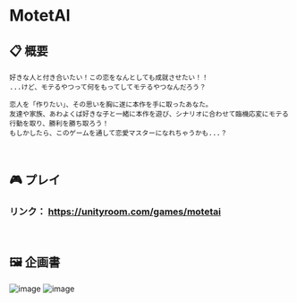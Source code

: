 # MotetAI

## 📋 概要

```
好きな人と付き合いたい！この恋をなんとしても成就させたい！！
...けど、モテるやつって何をもってしてモテるやつなんだろう？

恋人を「作りたい」、その思いを胸に遂に本作を手に取ったあなた。
友達や家族、あわよくば好きな子と一緒に本作を遊び、シナリオに合わせて臨機応変にモテる行動を取り、勝利を勝ち取ろう！
もしかしたら、このゲームを通して恋愛マスターになれちゃうかも...？
```

<br>

## 🎮 プレイ
### リンク： https://unityroom.com/games/motetai

<br>

## 🖼️ 企画書

![image](https://github.com/user-attachments/assets/c02672fc-0152-43df-85f8-e4bc857f648e)
![image](https://github.com/user-attachments/assets/55bcc36d-9bc7-4f41-b50a-8e7cf236667d)

